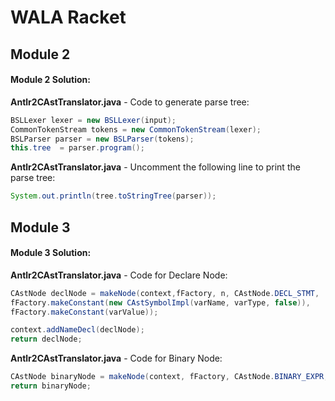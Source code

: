 # WALA Racket

## Module 2

#### Module 2 Solution:

**Antlr2CAstTranslator.java** - Code to generate parse tree:

```java
BSLLexer lexer = new BSLLexer(input);
CommonTokenStream tokens = new CommonTokenStream(lexer);
BSLParser parser = new BSLParser(tokens);
this.tree  = parser.program();
```
**Antlr2CAstTranslator.java** - Uncomment the following line to print the parse tree:
```java
System.out.println(tree.toStringTree(parser));

```
## Module 3

#### Module 3 Solution:

**Antlr2CAstTranslator.java** - Code for Declare Node:
```java
CAstNode declNode = makeNode(context,fFactory, n, CAstNode.DECL_STMT,
fFactory.makeConstant(new CAstSymbolImpl(varName, varType, false)),
fFactory.makeConstant(varValue));

context.addNameDecl(declNode);
return declNode;
```

**Antlr2CAstTranslator.java** - Code for Binary Node:
```java
CAstNode binaryNode = makeNode(context, fFactory, CAstNode.BINARY_EXPR, myOperator, visit(n.expr(0), context), visit(n.expr(1), context), n);
return binaryNode;

```
